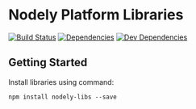 # Nodely Platform Libraries

[![Build Status](https://travis-ci.org/DimitriMikadze/create-react-library.svg?branch=master)](https://travis-ci.org/DimitriMikadze/create-react-library)
[![Dependencies](https://img.shields.io/david/DimitriMikadze/create-react-library.svg)]()
[![Dev Dependencies](https://img.shields.io/david/dev/DimitriMikadze/create-react-library.svg)]()

## Getting Started

Install libraries using command:

`npm install nodely-libs --save`